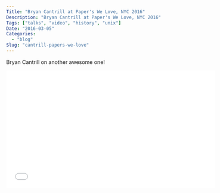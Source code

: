 ```yaml
---
Title: "Bryan Cantrill at Paper's We Love, NYC 2016"
Description: "Bryan Cantrill at Paper's We Love, NYC 2016"
Tags: ["talks", "video", "history", "unix"]
Date: "2016-03-05"
Categories:
  - "blog"
Slug: "cantrill-papers-we-love"
---
```


Bryan Cantrill on another awesome one!

<div class="video-container">
<iframe width="560" height="315" src="//www.youtube.com/embed/hgN8pCMLI2U" frameborder="0" allowfullscreen></iframe>
</div>
